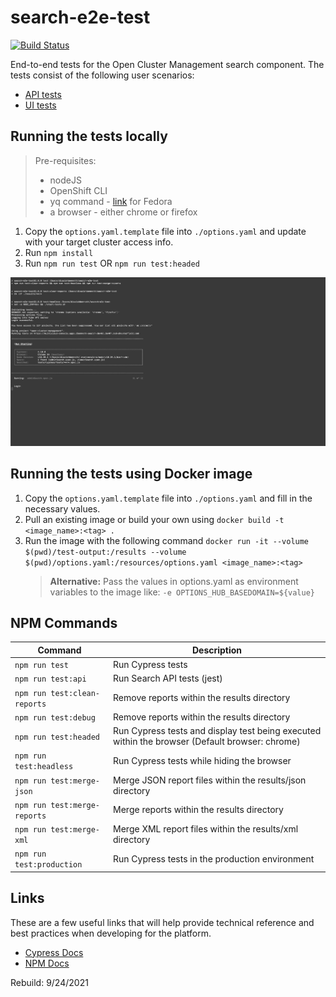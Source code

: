 # search-e2e-test

[![Build Status](https://travis-ci.com/open-cluster-management/search-e2e-test.svg?token=jzyyzQmWYBEu33MCMh9p&branch=master)](https://travis-ci.com/open-cluster-management/search-e2e-test)

End-to-end tests for the Open Cluster Management search component. The tests consist of the following user scenarios:

- [API tests](./tests/api/README.md)
- [UI tests](./tests/cypress/README.md)

## Running the tests locally

> Pre-requisites:
>
> - nodeJS
> - OpenShift CLI
> - yq command - [link](https://snapcraft.io/install/yq/fedora) for Fedora
> - a browser - either chrome or firefox

1. Copy the `options.yaml.template` file into `./options.yaml` and update with your target cluster access info.
2. Run `npm install`
3. Run `npm run test` OR `npm run test:headed`

![Cypress Test](docs/readme/images/cypress-test-headless.gif)

## Running the tests using Docker image

1. Copy the `options.yaml.template` file into `./options.yaml` and fill in the necessary values.
2. Pull an existing image or build your own using `docker build -t <image_name>:<tag> .`
3. Run the image with the following command `docker run -it --volume $(pwd)/test-output:/results --volume $(pwd)/options.yaml:/resources/options.yaml <image_name>:<tag>`
   > **Alternative:** Pass the values in options.yaml as environment variables to the image like: `-e OPTIONS_HUB_BASEDOMAIN=${value}`

## NPM Commands

| Command                      | Description                                                                                    |
| ---------------------------- | ---------------------------------------------------------------------------------------------- |
| `npm run test`               | Run Cypress tests                                                                              |
| `npm run test:api`           | Run Search API tests (jest)                                                                    |
| `npm run test:clean-reports` | Remove reports within the results directory                                                    |
| `npm run test:debug`         | Remove reports within the results directory                                                    |
| `npm run test:headed`        | Run Cypress tests and display test being executed within the browser (Default browser: chrome) |
| `npm run test:headless`      | Run Cypress tests while hiding the browser                                                     |
| `npm run test:merge-json`    | Merge JSON report files within the results/json directory                                      |
| `npm run test:merge-reports` | Merge reports within the results directory                                                     |
| `npm run test:merge-xml`     | Merge XML report files within the results/xml directory                                        |
| `npm run test:production`    | Run Cypress tests in the production environment                                                |

## Links

These are a few useful links that will help provide technical reference and best practices when developing for the platform.

- [Cypress Docs](https://docs.cypress.io/guides/overview/why-cypress.html)
- [NPM Docs](https://docs.npmjs.com)

Rebuild: 9/24/2021
